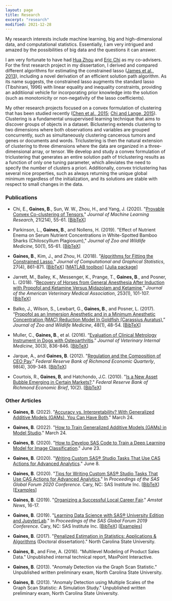 ```yaml
---
layout: page
title: Research
excerpt: "research"
modified: 2021-12-28
---
```


My research interests include machine learning, big and high-dimensional data, and computational statistics. Essentially, I am very intrigued and amazed by the possibilities of big data and the questions it can answer.

I am very fortunate to have had [Hua Zhou](http://hua-zhou.github.io/) and [Eric Chi](www.ericchi.com) as my co-advisers.  For the first research project in my dissertation, I derived and compared different algorithms for estimating the constrained lasso ([James et al., 2013](http://www-bcf.usc.edu/~gareth/research/PAC.pdf)), including a novel derivation of an efficient solution path algorithm.  As its name suggests, the constrained lasso augments the standard lasso (Tibshirani, 1996) with linear equality and inequality constraints, providing an additiional vehicle for incorporating prior knowledge into the solution (such as monotonicity or non-negativity of the lasso coefficients).

My other research projects focused on a convex formulation of clustering that has been studied recently ([Chen et al., 2015](http://journals.plos.org/ploscompbiol/article?id=10.1371%2Fjournal.pcbi.1004228); [Chi and Lange, 2015](http://www.tandfonline.com/doi/abs/10.1080/10618600.2014.948181#.VHVPyt5WVzo)).  Clustering is a fundamental unsupervised learning technique that aims to discover groups of objects in a dataset. Biclustering extends clustering to two dimensions where both observations and variables are grouped concurrently, such as simultaneously clustering cancerous tumors and genes or documents and words. Triclustering is then the natural extension of clustering to three dimensions where the data are organized in a three-dimensional array, or tensor.  We develop and study a convex formulation of triclustering that generates an entire solution path of triclustering results as a function of only one tuning parameter, which alleviates the need to specify the number of clusters a priori.  Additionally, convex triclustering has several nice properties, such as always returning the unique global minimum regardless of the initialization, and its solutions are stable with respect to small changes in the data.

### Publications
- Chi, E., **Gaines, B**., Sun, W. W., Zhou, H., and Yang, J. (2020). "[Provable Convex Co-clustering of Tensors](https://jmlr.org/papers/volume21/18-155/18-155.pdf)," *Journal of Machine Learning Research*, 21(214), 55-61. [[BibTeX](http://brgaines.github.io/research/chiEtAll20.bib)]

- Parkinson, L., **Gaines, B**., and Nollens, H. (2019). "Effect of Nutrient Enema on Serum Nutrient Concentrations in White-Spotted Bamboo Sharks (Chiloscyllium Plagiosum)," *Journal of Zoo and Wildlife Medicine*, 50(1), 55-61. [[BibTeX](http://brgaines.github.io/research/parkinsonGainesNollens19.bib)]

- **Gaines, B**., Kim, J., and Zhou, H. (2018). "[Algorithms for Fitting the Constrained Lasso](https://www.tandfonline.com/doi/full/10.1080/10618600.2018.1473777)," *Journal of Computational and Graphical Statistics*, 27(4), 861-871. [[BibTeX](http://brgaines.github.io/research/gainesKimZhou18.bib)] [[MATLAB toolbox](http://hua-zhou.github.io/SparseReg/)] [[Julia package](https://github.com/Hua-Zhou/ConstrainedLasso.jl)]

- Jarrett, M., Bailey, K., Messenger, K., Prange, T., **Gaines, B**., and Posner, L. (2018). “[Recovery of Horses from General Anesthesia After Induction with Propofol and Ketamine Versus Midazolam and Ketamine](https://www.ncbi.nlm.nih.gov/pubmed/29911938),” *Journal of the American Veterinary Medical Association*, 253(1), 101-107. [[BibTeX](http://brgaines.github.io/research/jarrettEtAl18.bib)]

- Balko, J., Wilson, S., Lewbart, G., **Gaines, B**., and Posner, L. (2017). “[Propofol as an Immersion Anesthetic and in a Minimum Anesthetic Concentration (MAC) Reduction Model In Goldfish (Carassius Auratus)](https://www.ncbi.nlm.nih.gov/pubmed/28363074),” *Journal of Zoo and Wildlife Medicine*, 48(1), 48-54. [[BibTeX](http://brgaines.github.io/research/balkoEtAl17.bib)]

- Muller, C., **Gaines, B**., et al. (2016). “[Evaluation of Clinical Metrology Instrument in Dogs with Osteoarthritis](https://www.ncbi.nlm.nih.gov/pubmed/26971876).” *Journal of Veterinary Internal Medicine*, 30(3), 836-846. [[BibTeX](http://brgaines.github.io/research/mullerGaines16.bib)]

- Jarque, A., and **Gaines, B**. (2012). "[Regulation and the Composition of CEO Pay](https://www.richmondfed.org/publications/research/economic_quarterly/2012/q4/pdf/jarque.pdf)." *Federal Reserve Bank of Richmond Economic Quarterly*, 98(4), 309-348. [[BibTeX](http://brgaines.github.io/research/jarqueGaines12.bib)]

- Courtois, R., **Gaines, B**, and Hatchondo, J.C. (2010). "[Is a New Asset Bubble Emerging in Certain Markets?](https://www.richmondfed.org/-/media/richmondfedorg/publications/research/economic_brief/2010/pdf/eb_10-02.pdf)." *Federal Reserve Bank of Richmond Economic Brief*, 10(2). [[BibTeX](http://brgaines.github.io/research/courtoisGainesHatchondo2010.bib)]


### Other Articles
- **Gaines, B**. (2022). "[Accuracy vs. Interpretability? With Generalized Additive Models (GAMs), You Can Have Both](https://blogs.sas.com/content/subconsciousmusings/2022/03/24/accuracy-versus-interpretability-with-generalized-additive-models-gams-you-can-have-both/)." March 24.

- **Gaines, B**. (2022). "[How to Train Generalized Additive Models (GAMs) in Model Studio](https://communities.sas.com/t5/SAS-Communities-Library/How-to-Train-Generalized-Additive-Models-GAMs-in-Model-Studio/ta-p/793597)." March 24.

- **Gaines, B**. (2020). "[How to Develop SAS Code to Train a Deep Learning Model for Image Classification](https://communities.sas.com/t5/SAS-Communities-Library/How-to-Develop-SAS-Code-to-Train-a-Deep-Learning-Model-for-Image/ta-p/663322#)." June 23.

- **Gaines, B**. (2020). "[Writing Custom SAS® Studio Tasks That Use CAS Actions for Advanced Analytics](https://communities.sas.com/t5/SAS-Communities-Library/Writing-Custom-SAS-Studio-Tasks-That-Use-CAS-Actions-for/tac-p/658386)." June 8.

- **Gaines, B**. (2020). "[Tips for Writing Custom SAS® Studio Tasks That Use CAS Actions for Advanced Analytics](https://www.sas.com/content/dam/SAS/support/en/sas-global-forum-proceedings/2020/4376-2020.pdf)." In _Proceedings of the SAS Global Forum 2020 Conference_. Cary, NC: SAS Institute Inc. [[BibTeX](http://brgaines.github.io/research/gainesSGF20.bib)] [[Examples](https://github.com/sascommunities/sas-global-forum-2020/tree/master/papers/4376-2020-Gaines)]

- **Gaines, B**. (2019). "[Organizing a Successful Local Career Fair](https://magazine.amstat.org/blog/2019/07/01/careerfair/)." _Amstat News_, 16-17.

* **Gaines, B**. (2019). "[Learning Data Science with SAS® University Edition and JupyterLab](https://www.sas.com/content/dam/SAS/support/en/sas-global-forum-proceedings/2019/3133-2019.pdf)." In _Proceedings of the SAS Global Forum 2019 Conference_. Cary, NC: SAS Institute Inc. [[BibTeX](http://brgaines.github.io/research/gainesSGF19.bib)] [[Examples](https://github.com/sascommunities/sas-global-forum-2019/tree/master/3133-2019-Gaines)]

* **Gaines, B**. (2017). "[Penalized Estimation in Statistics: Applications & Algorithms](http://www.lib.ncsu.edu/resolver/1840.20/34690) (Doctoral dissertation)." North Carolina State University.

* **Gaines, B**., and Fine, A. (2016). "Multilevel Modeling of Product Sales Data." Unpublished internal technical report, MaxPoint Interactive.

* **Gaines, B**. (2013). "Anomaly Detection via the Graph Scan Statistic." Unpublished written preliminary exam, North Carolina State University.

* **Gaines, B**. (2013). "Anomaly Detection using Multiple Scales of the Graph Scan Statistic: A Simulation Study." Unpublished written preliminary exam, North Carolina State University.